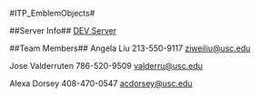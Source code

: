 #ITP_EmblemObjects#

##Server Info##
[DEV Server](itp460.uscitp.com)


##Team Members##
Angela Liu
213-550-9117
ziweiliu@usc.edu

Jose Valderruten
786-520-9509
valderru@usc.edu

Alexa Dorsey
408-470-0547
acdorsey@usc.edu
